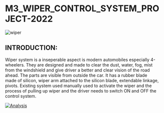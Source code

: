 # M3_WIPER_CONTROL_SYSTEM_PROJECT-2022

![wiper](https://user-images.githubusercontent.com/101571637/168277342-1c88334f-2e36-494f-b66f-4cad0d07270f.gif)

<h2>INTRODUCTION:</h2>

Wiper system is a inseperable aspect is modern automobiles especially 4-wheelers. They are designed and made to clear the dust, water, fog, mist from the windshield and give driver a better and clear vision of the road ahead. The parts are visible from outside the car. It has a rubber blade made of silicon, wiper arm attached to the silicon blade, extendable linkage, pivots. Existing system used manually used to activate the wiper and the process of pulling up wiper and the driver needs to switch ON and OFF the control system.

[![Analysis](https://github.com/Govindharaju19/M3_WIPER_CONTROL_SYSTEM_PROJECT-2022/actions/workflows/Analysis.yml/badge.svg)](https://github.com/Govindharaju19/M3_WIPER_CONTROL_SYSTEM_PROJECT-2022/actions/workflows/Analysis.yml)
